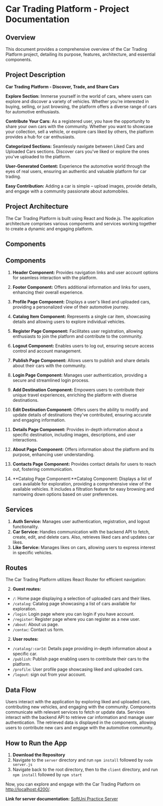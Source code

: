 # Car Trading Platform - Project Documentation

## Overview

This document provides a comprehensive overview of the Car Trading Platform project, detailing its purpose, features, architecture, and essential components.

## Project Description

**Car Trading Platform - Discover, Trade, and Share Cars**

**Explore Section:** Immerse yourself in the world of cars, where users can explore and discover a variety of vehicles. Whether you're interested in buying, selling, or just browsing, the platform offers a diverse range of cars for automotive enthusiasts.

**Contribute Your Cars:** As a registered user, you have the opportunity to share your own cars with the community. Whether you want to showcase your collection, sell a vehicle, or explore cars liked by others, the platform provides a hub for car enthusiasts.

**Categorized Sections:** Seamlessly navigate between Liked Cars and Uploaded Cars sections. Discover cars you've liked or explore the ones you've uploaded to the platform.

**User-Generated Content:** Experience the automotive world through the eyes of real users, ensuring an authentic and valuable platform for car trading.

**Easy Contribution:** Adding a car is simple – upload images, provide details, and engage with a community passionate about automobiles.

## Project Architecture

The Car Trading Platform is built using React and Node.js. The application architecture comprises various components and services working together to create a dynamic and engaging platform.

## Components

## Components

1. **Header Component:** Provides navigation links and user account options for seamless interaction with the platform.

2. **Footer Component:** Offers additional information and links for users, enhancing their overall experience.

3. **Profile Page Component:** Displays a user's liked and uploaded cars, providing a personalized view of their automotive journey.

4. **Catalog Item Component:** Represents a single car item, showcasing details and allowing users to explore individual vehicles.

5. **Register Page Component:** Facilitates user registration, allowing enthusiasts to join the platform and contribute to the community.

6. **Logout Component:** Enables users to log out, ensuring secure access control and account management.

7. **Publish Page Component:** Allows users to publish and share details about their cars with the community.

8. **Login Page Component:** Manages user authentication, providing a secure and streamlined login process.

9. **Add Destination Component:** Empowers users to contribute their unique travel experiences, enriching the platform with diverse destinations.

10. **Edit Destination Component:** Offers users the ability to modify and update details of destinations they've contributed, ensuring accurate and engaging information.

11. **Details Page Component:** Provides in-depth information about a specific destination, including images, descriptions, and user interactions.

12. **About Page Component:** Offers information about the platform and its purpose, enhancing user understanding.

13. **Contacts Page Component:** Provides contact details for users to reach out, fostering communication.

14. **Catalog Page Component:**Catalog Component: Displays a list of cars available for exploration, providing a comprehensive view of the available vehicles. It includes a filtration feature for easy browsing and narrowing down options based on user preferences.

## Services

1. **Auth Service:** Manages user authentication, registration, and logout functionality.
2. **Car Service:** Handles communication with the backend API to fetch, create, edit, and delete cars. Also, retrieves liked cars and updates car likes.
3. **Like Service:** Manages likes on cars, allowing users to express interest in specific vehicles.

## Routes

The Car Trading Platform utilizes React Router for efficient navigation:

2. **Guest routes:**

- `/`: Home page displaying a selection of uploaded cars and their likes.
- `/catalog`: Catalog page showcasing a list of cars available for exploration.
- `/login`: Login page where you can login if you have account.
- `/register`: Register page where you can register as a new user.
- `/about`: About us page.
- `/contac`: Contact us form.

2. **User routes:**

- `/catalog/:carId`: Details page providing in-depth information about a specific car.
- `/publish`: Publish page enabling users to contribute their cars to the platform.
- `/profile`: User profile page showcasing liked and uploaded cars.
- `/logout`: sign out from your account.

## Data Flow

Users interact with the application by exploring liked and uploaded cars, contributing new vehicles, and engaging with the community. Components communicate with relevant services to fetch or update data. Services interact with the backend API to retrieve car information and manage user authentication. The retrieved data is displayed in the components, allowing users to contribute new cars and engage with the automotive community.

## How to Run the App

1. **Download the Repository**
2. Navigate to the `server` directory and run `npm install` followed by `node server.js`
3. Navigate back to the root directory, then to the `client` directory, and run `npm install` followed by `npm start`

Now, you can explore and engage with the Car Trading Platform on [http://localhost:4200/](http://localhost:4200/).

**Link for server documentation:** [SoftUni Practice Server](https://github.com/softuni-practice-server/softuni-practice-server)

